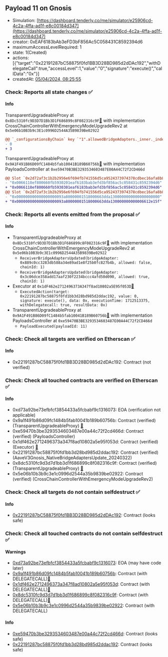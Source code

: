 ## Payload 11 on Gnosis

- Simulation: [https://dashboard.tenderly.co/me/simulator/e25906cd-4c2a-4ffa-ad1f-e8c00184d347](https://dashboard.tenderly.co/me/simulator/e25906cd-4c2a-4ffa-ad1f-e8c00184d347)
- creator: 0xEAF6183bAb3eFD3bF856Ac5C058431C8592394d6
- maximumAccessLevelRequired: 1
- state: 1(Created)
- actions: [{"target":"0x22191287bC58875f0fd1BB3D28BD985d2dDAc192","withDelegateCall":true,"accessLevel":1,"value":"0","signature":"execute()","callData":"0x"}]
- createdAt: [05/04/2024, 08:25:55](https://gnosisscan.io/tx/0x94dd29f3b0d94bd724ae8a68d3538b30bc5f7dd8643058f824a868f0a78711c0)

### Check: Reports all state changes :white_check_mark:

#### Info


TransparentUpgradeableProxy at `0x8Dc5310fc9D3D7D1Bb3D1F686899c8F082316c9F`[:ghost:](https://github.com/bgd-labs/aave-address-book "GovernanceV3Gnosis.CROSS_CHAIN_CONTROLLER") with implementation CrossChainControllerWithEmergencyModeUpgradeRev2 at `0x5e06b10B3b9c3E1c0996D2544A35B9839Be02922`
```diff
@@ `_configurationsByChain` key `"1".allowedBridgeAdapters._inner._indexes.0x0000000000000000000000003c06dce358add17aaf230f2234bccc4afd50d090` @@
- 0
+ 3
```

TransparentUpgradeableProxy at `0x9A1F491B86D09fC1484b5fab10041B189B60756b`[:ghost:](https://github.com/bgd-labs/aave-address-book "GovernanceV3Gnosis.PAYLOADS_CONTROLLER") with implementation PayloadsController at `0xe59470B3BE3293534603487E00A44C72f2CD466d`
```diff
@@ Slot `0x2d72af3c1b2b2956e6f694fb741556d5ca9524373974378cdbec16afa8b84164` @@
- "0x0066118ef800660fb5930201eaf6183bab3efd3bf856ac5c058431c8592394d6"
+ "0x0066118ef800660fb5930301eaf6183bab3efd3bf856ac5c058431c8592394d6"
@@ Slot `0x2d72af3c1b2b2956e6f694fb741556d5ca9524373974378cdbec16afa8b84165` @@
- "0x000000000000000000093a80000001518000663dda1300000000000000000000"
+ "0x000000000000000000093a80000001518000663dda130000000000006612e15f"
```


### Check: Reports all events emitted from the proposal :white_check_mark:

#### Info

- TransparentUpgradeableProxy at `0x8Dc5310fc9D3D7D1Bb3D1F686899c8F082316c9F`[:ghost:](https://github.com/bgd-labs/aave-address-book "GovernanceV3Gnosis.CROSS_CHAIN_CONTROLLER") with implementation CrossChainControllerWithEmergencyModeUpgradeRev2 at `0x5e06b10B3b9c3E1c0996D2544A35B9839Be02922`
  - `ReceiverBridgeAdaptersUpdated(bridgeAdapter: 0x889c0cc3283db588a34e89ad1e8f25b0fc827b4b, allowed: false, chainId: 1)`
  - `ReceiverBridgeAdaptersUpdated(bridgeAdapter: 0x3c06dce358add17aaf230f2234bccc4afd50d090, allowed: true, chainId: 1)`
- Executor at `0x1dF462e2712496373A347f8ad10802a5E95f053D`[:ghost:](https://github.com/bgd-labs/aave-address-book "AaveV3Gnosis.ACL_ADMIN, GovernanceV3Gnosis.EXECUTOR_LVL_1")
  - `ExecutedAction(target: 0x22191287bc58875f0fd1bb3d28bd985d2ddac192, value: 0, signature: execute(), data: 0x, executionTime: 1712513375, withDelegatecall: true, resultData: 0x)`
- TransparentUpgradeableProxy at `0x9A1F491B86D09fC1484b5fab10041B189B60756b`[:ghost:](https://github.com/bgd-labs/aave-address-book "GovernanceV3Gnosis.PAYLOADS_CONTROLLER") with implementation PayloadsController at `0xe59470B3BE3293534603487E00A44C72f2CD466d`
  - `PayloadExecuted(payloadId: 11)`

### Check: Check all targets are verified on Etherscan :white_check_mark:

#### Info

- 0x22191287bC58875f0fd1BB3D28BD985d2dDAc192: Contract (not verified) 

### Check: Check all touched contracts are verified on Etherscan :white_check_mark:

#### Info

- 0xd73a92be73efbfcf3854433a5fcbabf9c1316073: EOA (verification not applicable)
- 0x9a1f491b86d09fc1484b5fab10041b189b60756b: Contract (verified) (TransparentUpgradeableProxy) [:ghost:](https://github.com/bgd-labs/aave-address-book "GovernanceV3Gnosis.PAYLOADS_CONTROLLER")
- 0xe59470b3be3293534603487e00a44c72f2cd466d: Contract (verified) (PayloadsController) 
- 0x1df462e2712496373a347f8ad10802a5e95f053d: Contract (verified) (Executor) [:ghost:](https://github.com/bgd-labs/aave-address-book "AaveV3Gnosis.ACL_ADMIN, GovernanceV3Gnosis.EXECUTOR_LVL_1")
- 0x22191287bc58875f0fd1bb3d28bd985d2ddac192: Contract (verified) (AaveV3Gnosis_NativeBridgeAdaptersUpdate_20240322) 
- 0x8dc5310fc9d3d7d1bb3d1f686899c8f082316c9f: Contract (verified) (TransparentUpgradeableProxy) [:ghost:](https://github.com/bgd-labs/aave-address-book "GovernanceV3Gnosis.CROSS_CHAIN_CONTROLLER")
- 0x5e06b10b3b9c3e1c0996d2544a35b9839be02922: Contract (verified) (CrossChainControllerWithEmergencyModeUpgradeRev2) 

### Check: Check all targets do not contain selfdestruct :white_check_mark:

#### Info

- [0x22191287bC58875f0fd1BB3D28BD985d2dDAc192](https://gnosisscan.io/address/0x22191287bC58875f0fd1BB3D28BD985d2dDAc192): Contract (looks safe)

### Check: Check all touched contracts do not contain selfdestruct :white_check_mark:

#### Warnings

- [0xd73a92be73efbfcf3854433a5fcbabf9c1316073](https://gnosisscan.io/address/0xd73a92be73efbfcf3854433a5fcbabf9c1316073): EOA (may have code later)
- [0x9a1f491b86d09fc1484b5fab10041b189b60756b](https://gnosisscan.io/address/0x9a1f491b86d09fc1484b5fab10041b189b60756b): Contract (with DELEGATECALL)[:ghost:](https://github.com/bgd-labs/aave-address-book "GovernanceV3Gnosis.PAYLOADS_CONTROLLER")
- [0x1df462e2712496373a347f8ad10802a5e95f053d](https://gnosisscan.io/address/0x1df462e2712496373a347f8ad10802a5e95f053d): Contract (with DELEGATECALL)[:ghost:](https://github.com/bgd-labs/aave-address-book "AaveV3Gnosis.ACL_ADMIN, GovernanceV3Gnosis.EXECUTOR_LVL_1")
- [0x8dc5310fc9d3d7d1bb3d1f686899c8f082316c9f](https://gnosisscan.io/address/0x8dc5310fc9d3d7d1bb3d1f686899c8f082316c9f): Contract (with DELEGATECALL)[:ghost:](https://github.com/bgd-labs/aave-address-book "GovernanceV3Gnosis.CROSS_CHAIN_CONTROLLER")
- [0x5e06b10b3b9c3e1c0996d2544a35b9839be02922](https://gnosisscan.io/address/0x5e06b10b3b9c3e1c0996d2544a35b9839be02922): Contract (with DELEGATECALL)

#### Info

- [0xe59470b3be3293534603487e00a44c72f2cd466d](https://gnosisscan.io/address/0xe59470b3be3293534603487e00a44c72f2cd466d): Contract (looks safe)
- [0x22191287bc58875f0fd1bb3d28bd985d2ddac192](https://gnosisscan.io/address/0x22191287bc58875f0fd1bb3d28bd985d2ddac192): Contract (looks safe)

